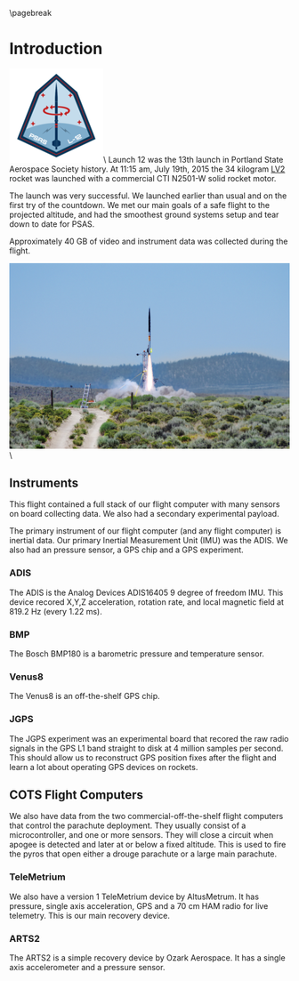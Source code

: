 \pagebreak

# Introduction

![](images/L12_patch.png)\ Launch 12 was the 13th launch in Portland State Aerospace Society history. At 11:15 am, July 19th, 2015 the 34 kilogram [LV2](http://psas.github.io/rockets/#LV22) rocket was launched with a commercial CTI N2501-W solid rocket motor.

The launch was very successful. We launched earlier than usual and on the first try of the countdown. We met our main goals of a safe flight to the projected altitude, and had the smoothest ground systems setup and tear down to date for PSAS.

Approximately 40 GB of video and instrument data was collected during the flight.

![Liftoff of LV2 for Launch 12](images/L12-liftoff.jpg)\ 

## Instruments

This flight contained a full stack of our flight computer with many sensors on board collecting data. We also had a secondary experimental payload.

The primary instrument of our flight computer (and any flight computer) is inertial data. Our primary Inertial Measurement Unit (IMU) was the ADIS. We also had an pressure sensor, a GPS chip and a GPS experiment.

### ADIS

The ADIS is the Analog Devices ADIS16405 9 degree of freedom IMU. This device recored X,Y,Z acceleration, rotation rate, and local magnetic field at 819.2 Hz (every 1.22 ms).

### BMP

The Bosch BMP180 is a barometric pressure and temperature sensor.

### Venus8

The Venus8 is an off-the-shelf GPS chip.

### JGPS

The JGPS experiment was an experimental board that recored the raw radio signals in the GPS L1 band straight to disk at 4 million samples per second. This should allow us to reconstruct GPS position fixes after the flight and learn a lot about operating GPS devices on rockets.


## COTS Flight Computers

We also have data from the two commercial-off-the-shelf flight computers that control the parachute deployment. They usually consist of a microcontroller, and one or more sensors. They will close a circuit when apogee is detected and later at or below a fixed altitude. This is used to fire the pyros that open either a drouge parachute or a large main parachute.

### TeleMetrium

We also have a version 1 TeleMetrium device by AltusMetrum. It has pressure, single axis acceleration, GPS and a 70 cm HAM radio for live telemetry. This is our main recovery device.

### ARTS2

The ARTS2 is a simple recovery device by Ozark Aerospace. It has a single axis accelerometer and a pressure sensor.

